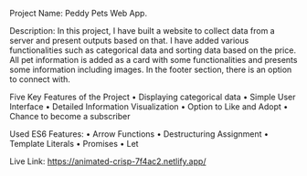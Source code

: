 Project Name: Peddy Pets Web App.

Description: In this project, I have built a website to collect data from a server and present outputs based on that. I have added various functionalities such as categorical data and sorting data based on the price. All pet information is added as a card with some functionalities and presents some information including images. In the footer section, there is an option to connect with.

Five Key Features of the Project • Displaying categorical data • Simple User Interface • Detailed Information Visualization • Option to Like and Adopt • Chance to become a subscriber

Used ES6 Features: • Arrow Functions • Destructuring Assignment • Template Literals • Promises • Let

Live Link: https://animated-crisp-7f4ac2.netlify.app/